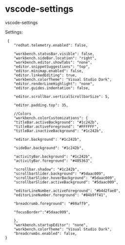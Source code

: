 # vscode-settings
vscode-settings

Settings:

    
     {
        "redhat.telemetry.enabled": false,
    
        "workbench.statusBar.visible": false,
        "workbench.sideBar.location": "right",
        "workbench.editor.showTabs": "none",
        "editor.snippetSuggestions": "top",
        "editor.minimap.enabled": false,
        "editor.linkedEditing": true,
        "workbench.colorTheme": "Visual Studio Dark",
        "editor.renderLineHighlight": "none",
        "editor.guides.indentation": false,
    
        "editor.scrollbar.verticalScrollbarSize": 5,
    
        "editor.padding.top": 35,

        //Colors
        "workbench.colorCustomizations": {
        "titleBar.activeBackground": "#1c242b",
        "titleBar.activeForeground": "#FFFFFF",
        "titleBar.inactiveBackground": "#1c242b",

        "editor.background": "#1c242b", 

        "sideBar.background": "#1c242b",
    
        "activityBar.background": "#1c242b",
        "activityBar.foreground": "#405363",

        "scrollbar.shadow": "#1c242b",
        "scrollbarSlider.background": "#5daac009",
        "scrollbarSlider.hoverBackground": "#5daac009",
        "scrollbarSlider.activeBackground": "#5daac009",

        "editorLineNumber.activeForeground": "#b4d2fae8",
        "editorLineNumber.foreground": "#84b9ff41",

        "breadcrumb.foreground": "#69aff9",

        "focusBorder":"#5daac009",

        },
        "workbench.startupEditor": "none",
        "workbench.colorTheme": "Visual Studio Dark",
        "breadcrumbs.enabled": false,
    }
